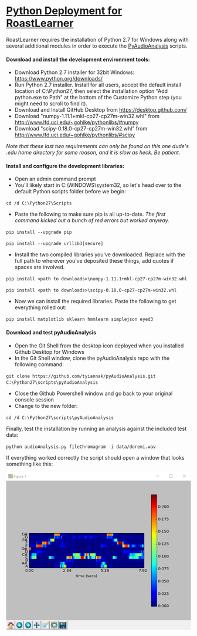 # [Python Deployment for RoastLearner](#Python-Deployment-for-RoastLearner)
RoastLearner requires the installation of Python 2.7 for Windows along with several additional modules in order to execute the [PyAudioAnalysis](https://github.com/tyiannak/pyAudioAnalysis) scripts.

#### Download and install the development environment tools:

* Download Python 2.7 installer for 32bit Windows: https://www.python.org/downloads/
* Run Python 2.7 installer. Install for all users, accept the default install location of C:\Python27, then select the installation option "Add python.exe to Path" at the bottom of the Customize Python step (you might need to scroll to find it).
* Download and Install GitHub Desktop from https://desktop.github.com/
* Download "numpy-1.11.1+mkl-cp27-cp27m-win32.whl" from http://www.lfd.uci.edu/~gohlke/pythonlibs/#numpy
* Download "scipy-0.18.0-cp27-cp27m-win32.whl" from http://www.lfd.uci.edu/~gohlke/pythonlibs/#scipy

*Note that these last two requirements can only be found on this one dude's .edu home directory for some reason, and it is slow as heck. Be patient.*

#### Install and configure the development libraries:
* Open an admin command prompt
* You'll likely start in C:\WINDOWS\system32, so let's head over to the default Python scripts folder before we begin:

`cd /d C:\Python27\Scripts`

* Paste the following to make sure pip is all up-to-date. *The first command kicked out a bunch of red errors but worked anyway.*

`pip install --upgrade pip`

`pip install --upgrade urllib3[secure]`

* Install the two compiled libraries you've downloaded. Replace <path to downloads> with the full path to wherever you've deposited these things, add quotes if spaces are involved.

`pip install <path to downloads>\numpy-1.11.1+mkl-cp27-cp27m-win32.whl`

`pip install <path to downloads>\scipy-0.18.0-cp27-cp27m-win32.whl`

* Now we can install the required libraries. Paste the following to get everything rolled out:

`pip install matplotlib sklearn hmmlearn simplejson eyed3`

#### Download and test pyAudioAnalysis
* Open the Git Shell from the desktop icon deployed when you installed Github Desktop for Windows
* In the Git Shell window, clone the pyAudioAnalysis repo with the following command:

`git clone https://github.com/tyiannak/pyAudioAnalysis.git C:\Python27\scripts\pyAudioAnalysis`

* Close the Github Powershell window and go back to your original console session
* Change to the new folder:

`cd /d C:\Python27\scripts\pyAudioAnalysis`

Finally, test the installation by running an analysis against the included test data:

`python audioAnalysis.py fileChromagram -i data/doremi.wav`

If everything worked correctly the script should open a window that looks something like this:

![Successful example output](images/fileChromagram.png?raw=true "Successful example output")
